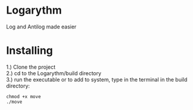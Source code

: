 # Logarythm
Log and Antilog made easier
# Installing
1.) Clone the project<br>
2.) cd to the Logarythm/build directory<br>
3.) run the executable or to add to system, type in the terminal in the build directory:<br>
```
chmod +x move
./move
```
